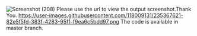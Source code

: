 ![Screenshot (208)](https://user-images.githubusercontent.com/118009131/235367621-82e5f5fd-383f-4283-95f1-f9ea6c5bdd97.png)
Please use the url to view the output screenshot.Thank You.
https://user-images.githubusercontent.com/118009131/235367621-82e5f5fd-383f-4283-95f1-f9ea6c5bdd97.png
The code is available in master branch.
